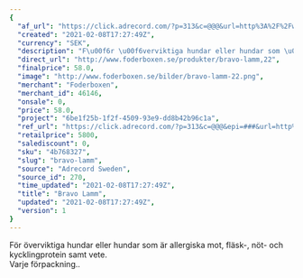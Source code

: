 ```yaml
---
{
  "af_url": "https://click.adrecord.com/?p=313&c=@@@&url=http%3A%2F%2Fwww.foderboxen.se%2Fprodukter%2Fbravo-lamm%2C22",
  "created": "2021-02-08T17:27:49Z",
  "currency": "SEK",
  "description": "F\u00f6r \u00f6verviktiga hundar eller hundar som \u00e4r allergiska mot, fl\u00e4sk-, n\u00f6t- och kycklingprotein samt vete.\nVarje f\u00f6rpackning..",
  "direct_url": "http://www.foderboxen.se/produkter/bravo-lamm,22",
  "finalprice": 58.0,
  "image": "http://www.foderboxen.se/bilder/bravo-lamm-22.png",
  "merchant": "Foderboxen",
  "merchant_id": 46146,
  "onsale": 0,
  "price": 58.0,
  "project": "6be1f25b-1f2f-4509-93e9-dd8b42b96c1a",
  "ref_url": "https://click.adrecord.com/?p=313&c=@@@&epi=###&url=http%3A%2F%2Fwww.foderboxen.se%2Fprodukter%2Fbravo-lamm%2C22",
  "retailprice": 5800,
  "salediscount": 0,
  "sku": "4b768327",
  "slug": "bravo-lamm",
  "source": "Adrecord Sweden",
  "source_id": 270,
  "time_updated": "2021-02-08T17:27:49Z",
  "title": "Bravo Lamm",
  "updated": "2021-02-08T17:27:49Z",
  "version": 1
}
---
```


<p> För överviktiga hundar eller hundar som är allergiska mot, fläsk-, nöt- och kycklingprotein samt vete.<br>Varje förpackning..</p>
